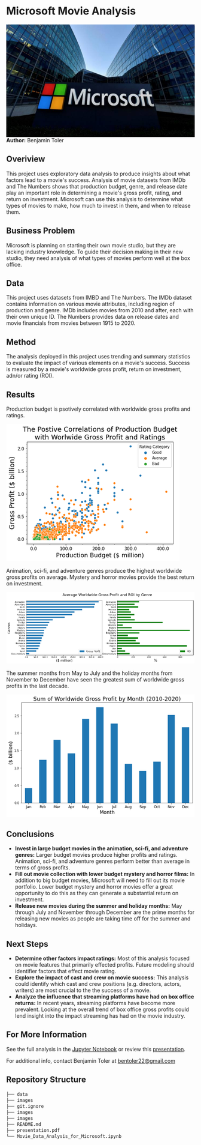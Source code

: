 # Microsoft Movie Analysis
<img src="./images/Microsoft_image.jpg" alt="Drawing" style="width: 900px;height:300px;float: left;"/>

**Author:** Benjamin Toler

## Overiview
This project uses exploratory data analysis to produce insights about what factors lead to a movie's success. Analysis of movie datasets from IMDb and The Numbers shows that production budget, genre, and release date play an important role in determining a movie's gross profit, rating, and return on investment. Microsoft can use this analysis to determine what types of movies to make, how much to invest in them, and when to release them.

## Business Problem
Microsoft is planning on starting their own movie studio, but they are lacking industry knowledge. To guide their decision making in their new studio, they need analysis of what types of movies perform well at the box office.

## Data
This project uses datasets from IMBD and The Numbers. The IMDb dataset contains information on various movie attributes, including region of production and genre. IMDb includes movies from 2010 and after, each with their own unique ID. The Numbers provides data on release dates and  movie financials from movies between 1915 to 2020.

## Method
The analysis deployed in this project uses trending and summary statistics to evaluate the impact of various elements on a movie's success. Success is measured by a movie's worldwide gross profit, return on investment, adn/or rating (ROI).

## Results
Production budget is psotively correlated with worldwide gross profits and ratings.

![production_budget_vs_gross_and_rating](./images/production_budget_vs_gross_and_rating.png)

Animation, sci-fi, and adventure genres produce the highest worldwide gross profits on average. Mystery and horror movies provide the best return on investment.

![gross_and_ROI_by_genre](./images/gross_and_ROI_by_genre.png)

The summer months from May to July and the holiday months from November to December have seen the greatest sum of worldwide gross profits in the last decade.

![sum_gross_by_month](./images/sum_gross_by_month.png)

## Conclusions
 - **Invest in large budget movies in the animation, sci-fi, and adventure genres:** Larger budget movies produce higher profits and ratings. Animation, sci-fi, and adventure genres perform better than average in terms of gross profits.
 - **Fill out movie collection with lower budget mystery and horror films:** In addition to big budget movies, Microsoft will need to fill out its movie portfolio. Lower budget mystery and horror movies offer a great opportunity to do this as they can generate a substantial return on investment.
 - **Release new movies during the summer and holiday months:** May through July and November through December are the prime months for releasing new movies as people are taking time off for the summer and holidays.

## Next Steps
 - **Determine other factors impact ratings:** Most of this analysis focused on movie features that primarily effected profits. Future modeling should identifier factors that effect movie rating.
 - **Explore the impact of cast and crew on movie success:** This analysis could identify which cast and crew positions (e.g. directors, actors, writers) are most crucial to the the success of a movie.
 - **Analyze the influence that streaming platforms have had on box office returns:** In recent years, streaming platforms have become more prevalent. Looking at the overall trend of box office gross profits could lend insight into the impact streaming has had on the movie industry.

## For More Information

See the full analysis in the [Jupyter Notebook](./Movie_Data_Analysis_for_Microsoft.ipynb) or review this [presentation](./presentation.pdf).

For additional info, contact Benjamin Toler at [bentoler22@gmail.com](mailto:alison.bentoler22@gmail.com)

## Repository Structure

```
├── data
├── images
├── git.ignore
├── images
├── images
├── README.md
├── presentation.pdf
└── Movie_Data_Analysis_for_Microsoft.ipynb
```
